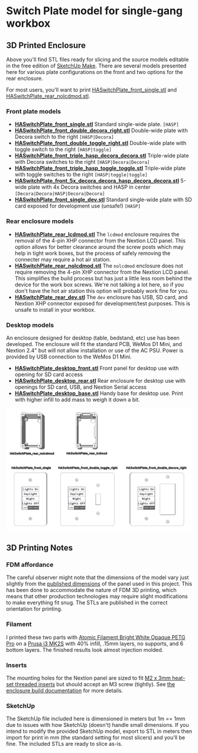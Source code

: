 # Switch Plate model for single-gang workbox

## 3D Printed Enclosure

Above you'll find STL files ready for slicing and the source models editable in the free edition of [SketchUp Make](https://www.sketchup.com/download).  There are several models presented here for various plate configurations on the front and two options for the rear enclosure.

For most users, you'll want to print [HASwitchPlate_front_single.stl](HASwitchPlate_front_single.stl) and [HASwitchPlate_rear_nolcdmod.stl](HASwitchPlate_rear_nolcdmod.stl).

### Front plate models

* **[HASwitchPlate_front_single.stl](HASwitchPlate_front_single.stl)** Standard single-wide plate. `[HASP]`
* **[HASwitchPlate_front_double_decora_right.stl](HASwitchPlate_front_double_decora_right.stl)** Double-wide plate with Decora switch to the right `[HASP|Decora]`
* **[HASwitchPlate_front_double_toggle_right.stl](HASwitchPlate_front_double_toggle_right.stl)** Double-wide plate with toggle switch to the right `[HASP|toggle]`
* **[HASwitchPlate_front_triple_hasp_decora_decora.stl](HASwitchPlate_front_triple_hasp_decora_decora.stl)** Triple-wide plate with Decora switches to the right `[HASP|Decora|Decora]`
* **[HASwitchPlate_front_triple_hasp_toggle_toggle.stl](HASwitchPlate_front_triple_hasp_toggle_toggle.stl)** Triple-wide plate with toggle switches to the right `[HASP|toggle|toggle]`
* **[HASwitchPlate_front_5x_decora_decora_hasp_decora_decora.stl](HASwitchPlate_front_5x_decora_decora_hasp_decora_decora.stl)** 5-wide plate with 4x Decora switches and HASP in center `[Decora|Decora|HASP|Decora|Decora]`
* **[HASwitchPlate_front_single_dev.stl](HASwitchPlate_front_single_dev.stl)** Standard single-wide plate with SD card exposed for development use (unsafe!) `[HASP]`

### Rear enclosure models

* **[HASwitchPlate_rear_lcdmod.stl](HASwitchPlate_rear_lcdmod.stl)** The `lcdmod` enclosure requires the removal of the 4-pin XHP connector from the Nextion LCD panel.  This option allows for better clearance around the screw posts which may help in tight work boxes, but the process of safely removing the connecter may require a hot air station.
* **[HASwitchPlate_rear_nolcdmod.stl](HASwitchPlate_rear_nolcdmod.stl)** The `nolcdmod` enclosure does not require removing the 4-pin XHP connector from the Nextion LCD panel.  This simplifies the build process but has just a little less room behind the device for the work box screws.  We're not talking a lot here, so if you don't have the hot air station this option will probably work fine for you.
* **[HASwitchPlate_rear_dev.stl](HASwitchPlate_rear_dev.stl)** The `dev` enclosure has USB, SD card, and Nextion XHP connector exposed for development/test purposes.  This is unsafe to install in your workbox.

### Desktop models

An enclosure designed for desktop (table, bedstand, etc) use has been developed.  The enclosure will fit the standard PCB, WeMos D1 Mini, and Nextion 2.4" but will not allow installation or use of the AC PSU.  Power is provided by USB connection to the WeMos D1 Mini.

* **[HASwitchPlate_desktop_front.stl](HASwitchPlate_desktop_front.stl)** Front panel for desktop use with opening for SD card access
* **[HASwitchPlate_desktop_rear.stl](HASwitchPlate_desktop_rear.stl)** Rear enclosure for desktop use with openings for SD card, USB, and Nextion Serial access
* **[HASwitchPlate_desktop_base.stl](HASwitchPlate_desktop_base.stl)** Handy base for desktop use.  Print with higher infill to add mass to weigh it down a bit.

![HASP_3D_Print_Models](../Documentation/Images/HASP_3D_Print_Models.png?raw=true)

## 3D Printing Notes

### FDM affordance

The careful observer might note that the dimensions of the model vary just slightly from the [published dimensions](https://www.itead.cc/wiki/images/a/ad/2.4%27%27_Nextion_Dimension.pdf) of the panel used in this project.  This has been done to accommodate the nature of FDM 3D printing, which means that other production technologies may require slight modifications to make everything fit snug.  The STLs are published in the correct orientation for printing.

### Filament

I printed these two parts with [Atomic Filament Bright White Opaque PETG Pro](https://atomicfilament.com/products/bright-white-opaque-petg-pro) on a [Prusa i3 MK2S](http://shop.prusa3d.com/en/3d-printers/59-original-prusa-i3-mk2-kit.html) with 40% infill, .15mm layers, no supports, and 6 bottom layers.  The finished results look almost injection molded.

### Inserts

The mounting holes for the Nextion panel are sized to fit [M2 x 3mm heat-set threaded inserts](https://www.amazon.com/a16041800ux0765-Cylinder-Knurled-Threaded-Embedded/dp/B01IZ15A5U) but should accept an M3 screw (tightly).  See [the enclosure build documentation](../Documentation/04_Project_Enclosure.md#heat-set-inserts) for more details.

### SketchUp

The SketchUp file included here is dimensioned in meters but 1m == 1mm due to issues with how SketchUp (doesn't) handle small dimensions.  If you intend to modify the provided SketchUp model, export to STL in meters then import for print in mm (the standard setting for most slicers) and you'll be fine.  The included STLs are ready to slice as-is.